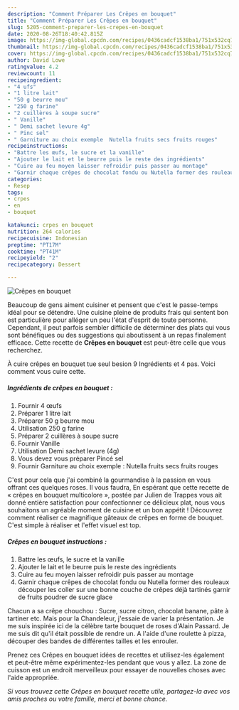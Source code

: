 ```yaml
---
description: "Comment Préparer Les Crêpes en bouquet"
title: "Comment Préparer Les Crêpes en bouquet"
slug: 5205-comment-preparer-les-crepes-en-bouquet
date: 2020-08-26T18:40:42.815Z
image: https://img-global.cpcdn.com/recipes/0436cadcf1538ba1/751x532cq70/crepes-en-bouquet-photo-principale-de-la-recette.jpg
thumbnail: https://img-global.cpcdn.com/recipes/0436cadcf1538ba1/751x532cq70/crepes-en-bouquet-photo-principale-de-la-recette.jpg
cover: https://img-global.cpcdn.com/recipes/0436cadcf1538ba1/751x532cq70/crepes-en-bouquet-photo-principale-de-la-recette.jpg
author: David Lowe
ratingvalue: 4.2
reviewcount: 11
recipeingredient:
- "4 ufs"
- "1 litre lait"
- "50 g beurre mou"
- "250 g farine"
- "2 cuillères à soupe sucre"
- " Vanille"
- " Demi sachet levure 4g"
- " Pinc sel"
- " Garniture au choix exemple  Nutella fruits secs fruits rouges"
recipeinstructions:
- "Battre les œufs, le sucre et la vanille"
- "Ajouter le lait et le beurre puis le reste des ingrédients"
- "Cuire au feu moyen laisser refroidir puis passer au montage"
- "Garnir chaque crêpes de chocolat fondu ou Nutella former des rouleaux découper les coller sur une bonne couche de crêpes déjà tartinés garnir de fruits poudrer de sucre glace"
categories:
- Resep
tags:
- crpes
- en
- bouquet

katakunci: crpes en bouquet 
nutrition: 264 calories
recipecuisine: Indonesian
preptime: "PT17M"
cooktime: "PT41M"
recipeyield: "2"
recipecategory: Dessert

---
```



![Crêpes en bouquet](https://img-global.cpcdn.com/recipes/0436cadcf1538ba1/751x532cq70/crepes-en-bouquet-photo-principale-de-la-recette.jpg)

Beaucoup de gens aiment cuisiner et pensent que c'est le passe-temps idéal pour se détendre. Une cuisine pleine de produits frais qui sentent bon est particulière pour alléger un peu l'état d'esprit de toute personne. Cependant, il peut parfois sembler difficile de déterminer des plats qui vous sont bénéfiques ou des suggestions qui aboutissent à un repas finalement efficace. Cette recette de <strong> Crêpes en bouquet </strong> est peut-être celle que vous recherchez.

<!--inarticleads1-->

À cuire crêpes en bouquet tue seul besion 9 Ingrédients et 4 pas. Voici comment vous cuire cette.

##### Ingrédients de crêpes en bouquet :

1. Fournir 4 œufs
1. Préparer 1 litre lait
1. Préparer 50 g beurre mou
1. Utilisation 250 g farine
1. Préparer 2 cuillères à soupe sucre
1. Fournir  Vanille
1. Utilisation  Demi sachet levure (4g)
1. Vous devez vous préparer  Pincé sel
1. Fournir  Garniture au choix exemple : Nutella fruits secs fruits rouges


C&#39;est pour cela que j&#39;ai combiné la gourmandise à la passion en vous offrant ces quelques roses. Il vous faudra, En espérant que cette recette de « crêpes en bouquet multicolore », postée par Julien de Trappes vous ait donné entière satisfaction pour confectionner ce délicieux plat, nous vous souhaitons un agréable moment de cuisine et un bon appétit ! Découvrez comment réaliser ce magnifique gâteaux de crêpes en forme de bouquet. C&#39;est simple à réaliser et l&#39;effet visuel est top. 

<!--inarticleads2-->

##### Crêpes en bouquet instructions :

1. Battre les œufs, le sucre et la vanille
1. Ajouter le lait et le beurre puis le reste des ingrédients
1. Cuire au feu moyen laisser refroidir puis passer au montage
1. Garnir chaque crêpes de chocolat fondu ou Nutella former des rouleaux découper les coller sur une bonne couche de crêpes déjà tartinés garnir de fruits poudrer de sucre glace


Chacun a sa crêpe chouchou : Sucre, sucre citron, chocolat banane, pâte à tartiner etc. Mais pour la Chandeleur, j&#39;essaie de varier la présentation. Je me suis inspirée ici de la célèbre tarte bouquet de roses d&#39;Alain Passard. Je me suis dit qu&#39;il était possible de rendre un. A l&#39;aide d&#39;une roulette à pizza, découper des bandes de différentes tailles et les enrouler. 

<!--inarticleads1-->

<p>
Prenez ces Crêpes en bouquet idées de recettes et utilisez-les également et peut-être même expérimentez-les pendant que vous y allez. La zone de cuisson est un endroit merveilleux pour essayer de nouvelles choses avec l'aide appropriée.
</p>

<p>
<i>Si vous trouvez cette Crêpes en bouquet recette utile, partagez-la avec vos amis proches ou votre famille, merci et bonne chance.</i>
</p>
